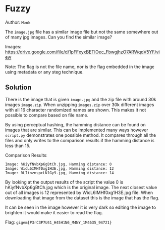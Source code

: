 # Fuzzy

Author: `Monk`

The `image.jpg` file has a similar image file but not the same somewhere out of many jpg images. Can you find the similar image?

Images: https://drive.google.com/file/d/1pFFxyxBETIOec_FbwgjhzO7ARWqqV5YF/view

Note: The flag is not the file name, nor is the flag embedded in the image using metadata or any steg technique.

## Solution

There is the image that is given `image.jpg` and the zip file with around 30k images `image.zip`. When unzipping `images.zip` over 30k different images with all 16 character randomized names are shown. This makes it not possible to compare based on file name.

By using perceptual hashing, the hamming distance can be found on images that are similar. This can be implemented many ways however `script.py` demonstrates one possible method. It compares through all the files and only writes to the comparison results if the hamming distance is less than 15.

Comparison Results:

```
Image: hKiyfNvbXp6gBtCh.jpg, Hamming distance: 0
Image: WicL6IMHf0xg1H3E.jpg, Hamming distance: 12
Image: 0LIinznspcLN1Gy9.jpg, Hamming distance: 14
```

By looking at the output results of the script the value 0 is hKiyfNvbXp6gBtCh.jpg which is the original image. The next closest value out of all images is 12 represented by WicL6IMHf0xg1H3E.jpg file. When downloading that image from the dataset this is the image that has the flag.

It can be seen in the image however it is very dark so editing the image to brighten it would make it easier to read the flag.

Flag: `gigem{P3rC3P7U41_H45H1N6_M4NY_1M4635_94721}`
